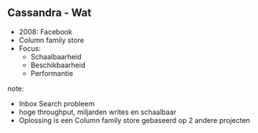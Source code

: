 ##  Cassandra - Wat

- 2008: Facebook
- Column family store
- Focus:
  - Schaalbaarheid
  - Beschikbaarheid
  - Performantie

note:
- Inbox Search probleem
- hoge throughput, miljarden writes en schaalbaar
- Oplossing is een Column family store gebaseerd op 2 andere projecten
